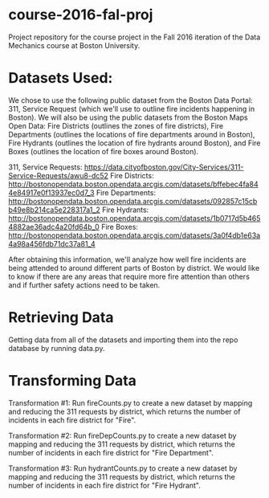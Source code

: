 # course-2016-fal-proj
Project repository for the course project in the Fall 2016 iteration of the Data Mechanics course at Boston University.

# Datasets Used:
We chose to use the following public dataset from the Boston Data Portal: 311, Service Request (which we'll use to outline fire incidents happening in Boston). We will also be using the public datasets from the Boston Maps Open Data: Fire Districts (outlines the zones of fire districts), Fire Departments (outlines the locations of fire departments around in Boston), Fire Hydrants (outlines the location of fire hydrants around Boston), and Fire Boxes (outlines the location of fire boxes around Boston). 

311, Service Requests: https://data.cityofboston.gov/City-Services/311-Service-Requests/awu8-dc52
Fire Districts: http://bostonopendata.boston.opendata.arcgis.com/datasets/bffebec4fa844e84917e0f13937ec0d7_3
Fire Departments: http://bostonopendata.boston.opendata.arcgis.com/datasets/092857c15cbb49e8b214ca5e228317a1_2
Fire Hydrants: http://bostonopendata.boston.opendata.arcgis.com/datasets/1b0717d5b4654882ae36adc4a20fd64b_0
Fire Boxes: http://bostonopendata.boston.opendata.arcgis.com/datasets/3a0f4db1e63a4a98a456fdb71dc37a81_4

After obtaining this information, we'll analyze how well fire incidents are being attended to around different parts of Boston by district. We would like to know if there are any areas that require more fire attention than others and if further safety actions need to be taken. 

# Retrieving Data

Getting data from all of the datasets and importing them into the repo database by running data.py. 

# Transforming Data
Transformation #1: Run fireCounts.py to create a new dataset by mapping and reducing the 311 requests by district, which returns the number of incidents in each fire district for "Fire".

Transformation #2: Run fireDepCounts.py to create a new dataset by mapping and reducing the 311 requests by district, which returns the number of incidents in each fire district for "Fire Department".

Transformation #3: Run hydrantCounts.py to create a new dataset by mapping and reducing the 311 requests by district, which returns the number of incidents in each fire district for "Fire Hydrant".
